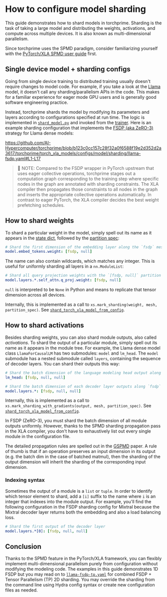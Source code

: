 # How to configure model sharding

This guide demonstrates how to shard models in torchprime. Sharding is the task
of taking a large model and distributing the weights, activations, and compute
across multiple devices. It is also known as multi-dimensional parallelism.

Since torchprime uses the SPMD paradigm, consider familiarizing yourself with the
[PyTorch/XLA SPMD user guide][spmd-guide] first.

## Single device model + sharding configs

Going from single device training to distributed training usually doesn't require
changes to model code. For example, if you take a look at the [Llama][llama]
model, it doesn't call any sharding/parallelism APIs in the code. This makes for
a familiar experience for eager mode GPU users and is generally good software
engineering practice.

Instead, torchprime shards the model by modifying its parameters and layers
according to configurations specified at run time. The logic is implemented in
[`shard_model.py`][shard-model] and invoked from the [trainer][trainer]. Here is
an example sharding configuration that implements the [FSDP (aka ZeRO-3)][fsdp]
strategy for Llama dense models:

<!-- GitHub markdown embed -->
https://github.com/AI-Hypercomputer/torchprime/blob/b123c0cc157c28f32a0f6588f19e2d352d2a3617/torchprime/torch_xla_models/configs/model/sharding/llama-fsdp.yaml#L1-L17


> 📝 NOTE: Compared to the FSDP wrapper in PyTorch upstream that uses eager
> collective operations, torchprime stages out a computation graph corresponding
> to the training step where specific nodes in the graph are annotated with
> sharding constraints. The XLA compiler then propagates those constraints to all
> nodes in the graph and inserts the appropriate collective operations
> automatically. In contrast to eager PyTorch, the XLA compiler decides the best
> weight prefetching schedules.

## How to shard weights

To shard a particular weight in the model, simply spell out its name as it
appears in the [state dict][state-dict], followed by the
[partition spec][partition-spec]:

```yaml
# Shard the first dimension of the embedding layer along the `fsdp` mesh axis.
model.embed_tokens.weight: [fsdp, null]
```

The name can also contain wildcards, which matches any integer. This is useful
for uniformly sharding all layers in a `nn.ModuleList`:

```yaml
# Shard all query projection weights with the `[fsdp, null]` partition spec.
model.layers.*.self_attn.q_proj.weight: [fsdp, null]
```

`null` is interpreted to be `None` in Python and means to replicate that
tensor dimension across all devices.

Internally, this is implemented as a call to
`xs.mark_sharding(weight, mesh, partition_spec)`. See
[`shard_torch_xla_model_from_config`][shard_torch_xla_model_from_config].

## How to shard activations

Besides sharding weights, you can also shard module outputs, also called
_activations_. To shard the output of a particular module, simply spell out its
name as it appears in the module tree. For example, the Llama dense model class
`LlamaForCausalLM` has two submodules: `model` and `lm_head`. The `model`
submodule has a nested submodule called `layers`, containing the sequence of
decoder layers. You can shard their outputs this way:

```yaml
# Shard the batch dimension of the language modeling head output along `fsdp` mesh axis.
lm_head: [fsdp, null, null]

# Shard the batch dimension of each decoder layer outputs along `fsdp` mesh axis.
model.layers.*: [fsdp, null, null]
```

Internally, this is implemented as a call to
`xs.mark_sharding_with_gradients(output, mesh, partition_spec)`. See
[`shard_torch_xla_model_from_config`][shard_torch_xla_model_from_config].

In FSDP (ZeRO-3), you must shard the batch dimension of all module outputs
uniformly. However, thanks to the SPMD sharding propagation pass in the XLA
compiler, you don't have to exhaustively list out every single module in the
configuration file.

The detailed propagation rules are spelled out in the [GSPMD][GSPMD] paper.
A rule of thumb is that if an operation preserves an input dimension in its
output (e.g. the batch dim in the case of batched matmul), then the sharding of
the output dimension will inherit the sharding of the corresponding input
dimension.

### Indexing syntax

Sometimes the output of a module is a `list` or `tuple`. In order to identify
which tensor element to shard, add a `[i]` suffix to the name where `i` is an
integer that indexes into the module output. For example, you'll find the
following configuration in the FSDP sharding config for Mixtral because the
Mixtral decoder layer returns both the embedding and also a load balancing loss.

```yaml
# Shard the first output of the decoder layer
model.layers.*[0]: [fsdp, null, null]
```

## Conclusion

Thanks to the SPMD feature in the PyTorch/XLA framework, you can flexibly
implement multi-dimensional parallelism purely from configuration without
modifying the modeling code. The examples in this guide demonstrates 1D FSDP
but you may read on to [`llama-fsdp-tp.yaml`][llama-fsdp-tp] for combined
FSDP + Tensor Parallelism (TP) 2D sharding. You may override the sharding from
the command line using Hydra config syntax or create new configuration files
as needed.

<!-- xrefs -->

[spmd-guide]: https://pytorch.org/xla/master/perf/spmd_basic.html
[llama]: ../torchprime/torch_xla_models/llama/model.py
[llama-fsdp]: ../torchprime/torch_xla_models/configs/model/sharding/llama-fsdp.yaml
[llama-fsdp-tp]: ../torchprime/torch_xla_models/configs/model/sharding/llama-fsdp-tp.yaml
[shard-model]: ../torchprime/sharding/shard_model.py
[trainer]: ../torchprime/torch_xla_models/train.py
[fsdp]: https://pytorch.org/tutorials/intermediate/FSDP_tutorial.html
[state-dict]: https://pytorch.org/tutorials/recipes/recipes/what_is_state_dict.html
[partition-spec]: https://pytorch.org/xla/master/perf/spmd_basic.html#partition-spec
[shard_torch_xla_model_from_config]: https://github.com/AI-Hypercomputer/torchprime/tree/master/torchprime/sharding/shard_model.py#L201
[GSPMD]: https://arxiv.org/pdf/2105.04663
